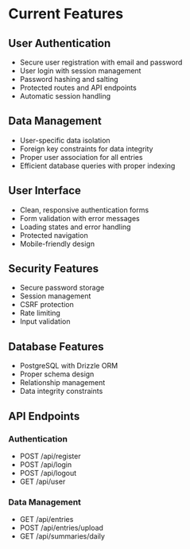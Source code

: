 # Current Features

## User Authentication
- Secure user registration with email and password
- User login with session management
- Password hashing and salting
- Protected routes and API endpoints
- Automatic session handling

## Data Management
- User-specific data isolation
- Foreign key constraints for data integrity
- Proper user association for all entries
- Efficient database queries with proper indexing

## User Interface
- Clean, responsive authentication forms
- Form validation with error messages
- Loading states and error handling
- Protected navigation
- Mobile-friendly design

## Security Features
- Secure password storage
- Session management
- CSRF protection
- Rate limiting
- Input validation

## Database Features
- PostgreSQL with Drizzle ORM
- Proper schema design
- Relationship management
- Data integrity constraints

## API Endpoints
### Authentication
- POST /api/register
- POST /api/login
- POST /api/logout
- GET /api/user

### Data Management
- GET /api/entries
- POST /api/entries/upload
- GET /api/summaries/daily
